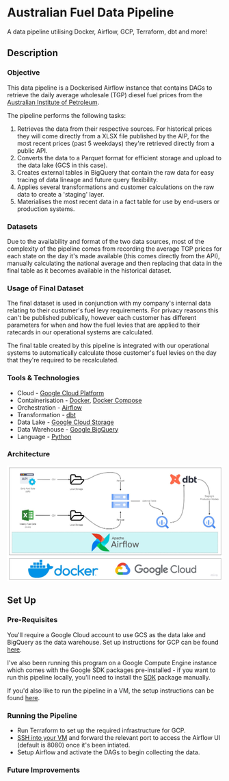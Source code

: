 # Australian Fuel Data Pipeline

A data pipeline utilising Docker, Airflow, GCP, Terraform, dbt and more!

## Description

### Objective

This data pipeline is a Dockerised Airflow instance that contains DAGs to retrieve the daily average wholesale (TGP) diesel fuel prices from the [Australian Institute of Petroleum](https://www.aip.com.au).

The pipeline performs the following tasks:

  1. Retrieves the data from their respective sources. For historical prices they will come directly from a XLSX file published by the AIP, for the most recent prices (past 5 weekdays) they're retrieved directly from a public API.
  2. Converts the data to a Parquet format for efficient storage and upload to the data lake (GCS in this case).
  5. Creates external tables in BigQuery that contain the raw data for easy tracing of data lineage and future query flexibility. 
  6. Applies several transformations and customer calculations on the raw data to create a 'staging' layer.
  7. Materialises the most recent data in a fact table for use by end-users or production systems. 

### Datasets

Due to the availability and format of the two data sources, most of the complexity of the pipeline comes from recording the average TGP prices for each state on the day it's made available (this comes directly from the API), manually calculating the national average and then replacing that data in the final table as it becomes available in the historical dataset.

### Usage of Final Dataset

The final dataset is used in conjunction with my company's internal data relating to their customer's fuel levy requirements. For privacy reasons this can't be published publically, however each customer has different parameters for when and how the fuel levies that are applied to their ratecards in our operational systems are calculated. 

The final table created by this pipeline is integrated with our operational systems to automatically calculate those customer's fuel levies on the day that they're required to be recalculated. 

### Tools & Technologies

* Cloud - [Google Cloud Platform](https://cloud.google.com/)
* Containerisation - [Docker](https://www.docker.com/), [Docker Compose](https://docs.docker.com/compose/)
* Orchestration - [Airflow](https://airflow.apache.org/)
* Transformation - [dbt](https://www.getdbt.com/)
* Data Lake - [Google Cloud Storage](https://cloud.google.com/storage)
* Data Warehouse - [Google BigQuery](https://cloud.google.com/bigquery)
* Language - [Python](https://www.python.org/)

### Architecture

![Pipeline architecture](images/architecture.jpg?raw=true "Pipeline architecture")

## Set Up

### Pre-Requisites

You'll require a Google Cloud account to use GCS as the data lake and BigQuery as the data warehouse. Set up instructions for GCP can be found [here](setup/gcp.md).

I've also been running this program on a Google Compute Engine instance which comes with the Google SDK packages pre-installed - if you want to run this pipeline locally, you'll need to install the [SDK](https://cloud.google.com/sdk/docs/install-sdk) package manually. 

If you'd also like to run the pipeline in a VM, the setup instructions can be found [here](setup/ssh.md).

### Running the Pipeline

  * Run Terraform to set up the required infrastructure for GCP.
  * [SSH into your VM](setup/ssh.md) and forward the relevant port to access the Airflow UI (default is 8080) once it's been intiated.
  * Setup Airflow and activate the DAGs to begin collecting the data. 

### Future Improvements
